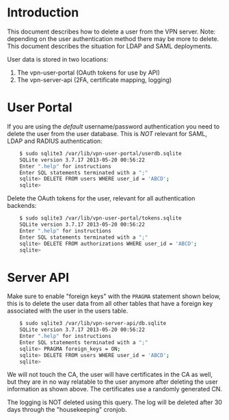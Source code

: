 # Introduction

This document describes how to delete a user from the VPN server. Note: 
depending on the user authentication method there may be more to delete. This
document describes the situation for LDAP and SAML deployments.

User data is stored in two locations:

1. The vpn-user-portal (OAuth tokens for use by API)
2. The vpn-server-api (2FA, certificate mapping, logging)

# User Portal

If you are using the *default* username/password authentication you need to 
delete the user from the user database. This is *NOT* relevant for SAML, LDAP 
and RADIUS authentication:

```bash
    $ sudo sqlite3 /var/lib/vpn-user-portal/userdb.sqlite
    SQLite version 3.7.17 2013-05-20 00:56:22
    Enter ".help" for instructions
    Enter SQL statements terminated with a ";"
    sqlite> DELETE FROM users WHERE user_id = 'ABCD';
    sqlite> 
```

Delete the OAuth tokens for the user, relevant for all authentication backends:

```bash
    $ sudo sqlite3 /var/lib/vpn-user-portal/tokens.sqlite
    SQLite version 3.7.17 2013-05-20 00:56:22
    Enter ".help" for instructions
    Enter SQL statements terminated with a ";"
    sqlite> DELETE FROM authorizations WHERE user_id = 'ABCD';
    sqlite> 
```

# Server API

Make sure to enable "foreign keys" with the `PRAGMA` statement shown below, 
this is to delete the user data from all other tables that have a foreign key
associated with the user in the users table.

```bash
    $ sudo sqlite3 /var/lib/vpn-server-api/db.sqlite
    SQLite version 3.7.17 2013-05-20 00:56:22
    Enter ".help" for instructions
    Enter SQL statements terminated with a ";"
    sqlite> PRAGMA foreign_keys = ON;
    sqlite> DELETE FROM users WHERE user_id = 'ABCD';
    sqlite> 
```

We will not touch the CA, the user will have certificates in the CA as well,
but they are in no way relatable to the user anymore after deleting the user
information as shown above. The certificates use a randomly generated CN.

The logging is NOT deleted using this query. The log will be deleted after 30
days through the "housekeeping" cronjob.
